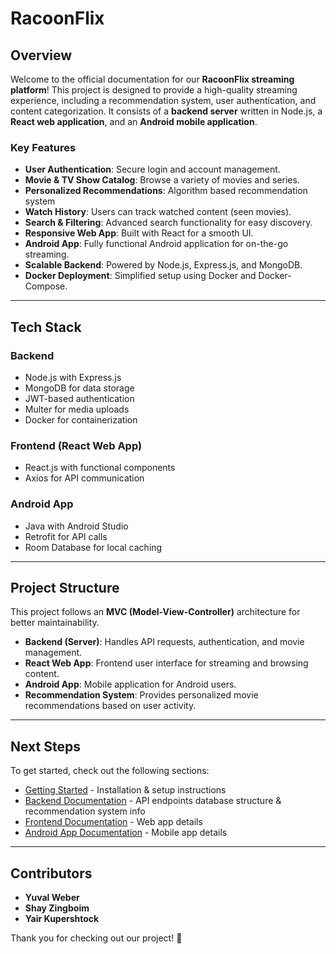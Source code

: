 # RacoonFlix 

## Overview
Welcome to the official documentation for our **RacoonFlix streaming platform**! This project is designed to provide a high-quality streaming experience, including a recommendation system, user authentication, and content categorization. It consists of a **backend server** written in Node.js, a **React web application**, and an **Android mobile application**.

### **Key Features**
- **User Authentication**: Secure login and account management.
- **Movie & TV Show Catalog**: Browse a variety of movies and series.
- **Personalized Recommendations**: Algorithm based recommendation system
- **Watch History**: Users can track watched content (seen movies).
- **Search & Filtering**: Advanced search functionality for easy discovery.
- **Responsive Web App**: Built with React for a smooth UI.
- **Android App**: Fully functional Android application for on-the-go streaming.
- **Scalable Backend**: Powered by Node.js, Express.js, and MongoDB.
- **Docker Deployment**: Simplified setup using Docker and Docker-Compose.

---

## **Tech Stack**
### **Backend**
- Node.js with Express.js
- MongoDB for data storage
- JWT-based authentication
- Multer for media uploads
- Docker for containerization

### **Frontend (React Web App)**
- React.js with functional components
- Axios for API communication


### **Android App**
- Java with Android Studio
- Retrofit for API calls
- Room Database for local caching

---

## **Project Structure**
This project follows an **MVC (Model-View-Controller)** architecture for better maintainability.

- **Backend (Server)**: Handles API requests, authentication, and movie management.
- **React Web App**: Frontend user interface for streaming and browsing content.
- **Android App**: Mobile application for Android users.
- **Recommendation System**: Provides personalized movie recommendations based on user activity.

---

## **Next Steps**
To get started, check out the following sections:
- [Getting Started](./Getting-Started) - Installation & setup instructions
- [Backend Documentation](./Backend) - API endpoints database structure & recommendation system info
- [Frontend Documentation](./Frontend) - Web app details
- [Android App Documentation](./Android-App) - Mobile app details

---

## **Contributors**
- **Yuval Weber**
- **Shay Zingboim**
- **Yair Kupershtock**

Thank you for checking out our project! 🚀